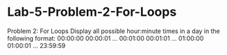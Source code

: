 # Lab-5-Problem-2-For-Loops
Problem 2: For Loops
Display all possible hour:minute
times in a day in the following format:
00:00:00
00:00:01
...
00:01:00
00:01:01
...
01:00:00
01:00:01
...
23:59:59
